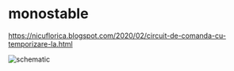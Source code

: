 # monostable
https://nicuflorica.blogspot.com/2020/02/circuit-de-comanda-cu-temporizare-la.html

![schematic](https://1.bp.blogspot.com/-oTNsMQSumPA/XjUxdVAbilI/AAAAAAAAbQ8/CHEDLEy4V1Un9BRXtQCNdsIwblfW-7FDgCLcBGAsYHQ/s1600/schema%2Bmonostabil.png)

